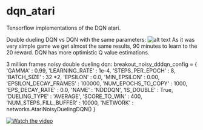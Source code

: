 # dqn_atari
Tensorflow implementations of the DQN atari.

Double dueling DQN vs DQN with the same parameters:
![alt text](https://github.com/Denys88/dqn_atari/blob/master/pictures/dqn_vs_dddqn.png)
As it was very simple game we get almost the same results,  90 minutes to learn to the 20 reward.
DQN has more optimistic Q value estimations.

3 million frames noisy double dueling dqn:
breakout_noisy_dddqn_config = {
    'GAMMA' : 0.99,
    'LEARNING_RATE' : 1e-4,
    'STEPS_PER_EPOCH' : 8,
    'BATCH_SIZE' : 32 *2,
    'EPSILON' : 0.0,
    'MIN_EPSILON' : 0.00,
    'EPSILON_DECAY_FRAMES' : 100000,
    'NUM_EPOCHS_TO_COPY' : 1000,
    'EPS_DECAY_RATE' : 0.0,
    'NAME' : 'NDDDQN',
    'IS_DOUBLE' : True,
    'DUELING_TYPE' : 'AVERAGE',
    'SCORE_TO_WIN' : 400,
    'NUM_STEPS_FILL_BUFFER' : 10000,
    'NETWORK' : networks.AtariNoisyDuelingDQN()
    }
    
[![Watch the video](https://i.imgur.com/vKb2F1B.png)](https://www.youtube.com/watch?v=f0sy4Fb3ZrQ&feature=youtu.be)
